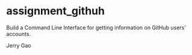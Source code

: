 # assignment_githuh
Build a Command Line Interface for getting information on GitHub users' accounts.

Jerry Gao
